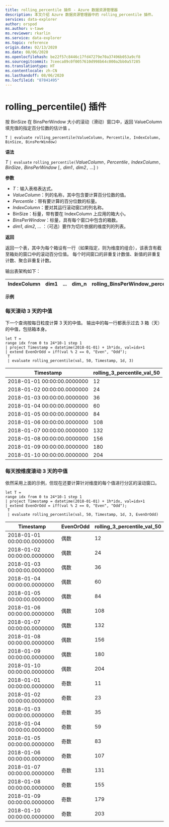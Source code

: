 ```yaml
---
title: rolling_percentile 插件 - Azure 数据资源管理器
description: 本文介绍 Azure 数据资源管理器中的 rolling_percentile 插件。
services: data-explorer
author: orspod
ms.author: v-tawe
ms.reviewer: rkarlin
ms.service: data-explorer
ms.topic: reference
origin.date: 02/13/2020
ms.date: 08/06/2020
ms.openlocfilehash: be22f57c8446c17fd47279e70a37496b053a9cf8
ms.sourcegitcommit: 7ceeca89c0f0057610d998b64c000a2bb0a57285
ms.translationtype: HT
ms.contentlocale: zh-CN
ms.lasthandoff: 08/06/2020
ms.locfileid: "87841495"
---
```

# <a name="rolling_percentile-plugin"></a>rolling_percentile() 插件

按 BinSize 在 BinsPerWindow 大小的滚动（滑动）窗口中，返回 ValueColumn 填充值的指定百分位数的估计值  。

```kusto
T | evaluate rolling_percentile(ValueColumn, Percentile, IndexColumn, BinSize, BinsPerWindow)
```

**语法**

*T* `| evaluate` `rolling_percentile(`*ValueColumn*`,` *Percentile*`,` *IndexColumn*`,` *BinSize*`,` *BinsPerWindow*  [`,` *dim1*`,` *dim2*`,` ...] `)`

**参数**

* *T*：输入表格表达式。
* *ValueColumn*：列的名称，其中包含要计算百分位数的值。 
* *Percentile*：带有要计算的百分位数的标量。
* *IndexColumn*：要对其运行滚动窗口的列名称。
* BinSize：标量，带有要在 IndexColumn 上应用的箱大小。
* *BinsPerWindow*：标量，具有每个窗口中包含的箱数。
* *dim1*, *dim2*, ... ：（可选）要作为切片依据的维度列的列表。

**返回**

返回一个表，其中为每个箱设有一行（如果指定，则为维度的组合），该表含有截至箱处的窗口中的滚动百分位值。 每个时间窗口的非重复计数值、新值的非重复计数、聚合非重复计数。

输出表架构如下：


|IndexColumn|dim1|...|dim_n|rolling_BinsPerWindow_percentile_ValueColumn_Pct
|---|---|---|---|---|


**示例**

### <a name="rolling-3-day-median-value-per-day"></a>每天滚动 3 天的中值 

下一个查询按每日粒度计算 3 天的中值。 输出中的每一行都表示过去 3 箱（天）的中值，包括箱本身。

<!-- csl: https://help.kusto.chinacloudapi.cn:443/Samples -->
```kusto
let T = 
range idx from 0 to 24*10-1 step 1
| project Timestamp = datetime(2018-01-01) + 1h*idx, val=idx+1
| extend EvenOrOdd = iff(val % 2 == 0, "Even", "Odd");
 T  
 | evaluate rolling_percentile(val, 50, Timestamp, 1d, 3)
```

|Timestamp|rolling_3_percentile_val_50|
|---|---|
|2018-01-01 00:00:00.0000000|   12|
|2018-01-02 00:00:00.0000000|   24|
|2018-01-03 00:00:00.0000000|   36|
|2018-01-04 00:00:00.0000000|   60|
|2018-01-05 00:00:00.0000000|   84|
|2018-01-06 00:00:00.0000000|   108|
|2018-01-07 00:00:00.0000000|   132|
|2018-01-08 00:00:00.0000000|   156|
|2018-01-09 00:00:00.0000000|   180|
|2018-01-10 00:00:00.0000000|   204|

### <a name="rolling-3-day-median-value-per-day-by-dimension"></a>每天按维度滚动 3 天的中值

依然采用上面的示例，但现在还要计算针对维度的每个值进行分区的滚动窗口。

<!-- csl: https://help.kusto.chinacloudapi.cn:443/Samples -->
```kusto
let T = 
range idx from 0 to 24*10-1 step 1
| project Timestamp = datetime(2018-01-01) + 1h*idx, val=idx+1
| extend EvenOrOdd = iff(val % 2 == 0, "Even", "Odd");
 T  
 | evaluate rolling_percentile(val, 50, Timestamp, 1d, 3, EvenOrOdd)
```

|Timestamp| EvenOrOdd|  rolling_3_percentile_val_50|
|---|---|---|
|2018-01-01 00:00:00.0000000|   偶数|   12|
|2018-01-02 00:00:00.0000000|   偶数|   24|
|2018-01-03 00:00:00.0000000|   偶数|   36|
|2018-01-04 00:00:00.0000000|   偶数|   60|
|2018-01-05 00:00:00.0000000|   偶数|   84|
|2018-01-06 00:00:00.0000000|   偶数|   108|
|2018-01-07 00:00:00.0000000|   偶数|   132|
|2018-01-08 00:00:00.0000000|   偶数|   156|
|2018-01-09 00:00:00.0000000|   偶数|   180|
|2018-01-10 00:00:00.0000000|   偶数|   204|
|2018-01-01 00:00:00.0000000|   奇数|    11|
|2018-01-02 00:00:00.0000000|   奇数|    23|
|2018-01-03 00:00:00.0000000|   奇数|    35|
|2018-01-04 00:00:00.0000000|   奇数|    59|
|2018-01-05 00:00:00.0000000|   奇数|    83|
|2018-01-06 00:00:00.0000000|   奇数|    107|
|2018-01-07 00:00:00.0000000|   奇数|    131|
|2018-01-08 00:00:00.0000000|   奇数|    155|
|2018-01-09 00:00:00.0000000|   奇数|    179|
|2018-01-10 00:00:00.0000000|   奇数|    203|
